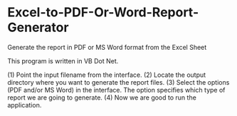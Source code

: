 # Excel-to-PDF-Or-Word-Report-Generator
Generate the report in PDF or MS Word format from the Excel Sheet

This program is written in VB Dot Net.

(1) Point the input filename from the interface.
(2) Locate the output directory where you want to generate the report files.
(3) Select the options (PDF and/or MS Word) in the interface.
    The option specifies which type of report we are going to generate.
(4) Now we are good to run the application.
